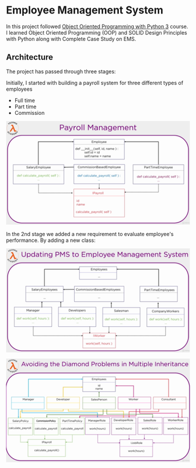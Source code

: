 # Employee Management System
In this project followed [Object Oriented Programming with Python 3](https://www.udemy.com/course/object-oriented-programming-with-python/) course. I learned Object Oriented Programming (OOP) and SOLID Design Principles with Python along with Complete Case Study on EMS.

## Architecture
The project has passed through three stages:

Initially, I started with building a payroll system for three different types of employees
* Full time
* Part time 
* Commission

![1st stages](https://raw.githubusercontent.com/MoAmrYehia/employee-management-system/master/res/1.png)

In the 2nd stage we added a new requirement to evaluate employee's performance. By adding a new class:



![2nd stages](https://raw.githubusercontent.com/MoAmrYehia/employee-management-system/master/res/2.png)

![3rd stages](https://raw.githubusercontent.com/MoAmrYehia/employee-management-system/master/res/3.png)
